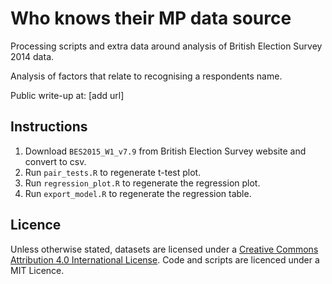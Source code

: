 # Who knows their MP data source

Processing scripts and extra data around analysis of British Election Survey 2014 data. 

Analysis of factors that relate to recognising a respondents name.

Public write-up at: [add url]

## Instructions

1. Download `BES2015_W1_v7.9` from British Election Survey website and convert to csv. 
2. Run `pair_tests.R` to regenerate t-test plot. 
3. Run `regression_plot.R` to regenerate the regression plot. 
4. Run `export_model.R` to regenerate the regression table. 

## Licence

Unless otherwise stated, datasets are licensed under a [Creative Commons Attribution 4.0 International License](https://creativecommons.org/licenses/by/4.0/).
Code and scripts are licenced under a MIT Licence. 
